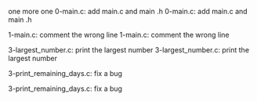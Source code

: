 one more one
0-main.c: add main.c and main .h
0-main.c: add main.c and main .h

1-main.c: comment the wrong line
1-main.c: comment the wrong line

3-largest_number.c: print the largest number 
3-largest_number.c: print the largest number 

3-print_remaining_days.c: fix a bug

3-print_remaining_days.c: fix a bug


